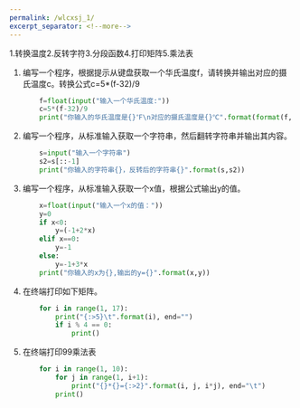 ```yaml
---
permalink: /wlcxsj_1/
excerpt_separator: <!--more-->
---
```

1.转换温度2.反转字符3.分段函数4.打印矩阵5.乘法表
<!--more-->


1. 编写一个程序，根据提示从键盘获取一个华氏温度f，请转换并输出对应的摄氏温度c。转换公式c=5*(f-32)/9  
    ``` python
        f=float(input("输入一个华氏温度:"))
        c=5*(f-32)/9
        print("你输入的华氏温度是{}℉\n对应的摄氏温度是{}℃".format(format(f, '.2f'),format(c, '.2f')))

    ```
2. 编写一个程序，从标准输入获取一个字符串，然后翻转字符串并输出其内容。    

    ``` python
        s=input("输入一个字符串")
        s2=s[::-1]
        print("你输入的字符串{}，反转后的字符串{}".format(s,s2))
    ```

3. 编写一个程序，从标准输入获取一个x值，根据公式输出y的值。

    ``` python
        x=float(input("输入一个x的值："))
        y=0
        if x<0:
            y=(-1+2*x)
        elif x==0:
            y=-1
        else:
            y=-1+3*x
        print("你输入的x为{},输出的y={}".format(x,y))

    ```

4. 在终端打印如下矩阵。

    ``` python
        for i in range(1, 17):
            print("{:>5}\t".format(i), end="")
            if i % 4 == 0:
                print()

    ```

5. 在终端打印99乘法表

    ``` python
        for i in range(1, 10):
            for j in range(1, i+1):
                print("{}*{}={:>2}".format(i, j, i*j), end="\t")
            print()
    ```

 
